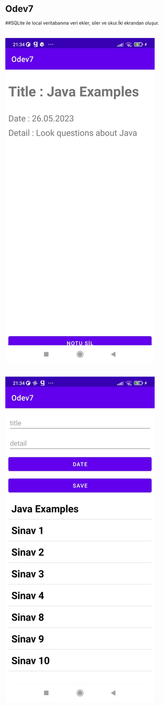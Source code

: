 # Odev7
##SQLite ile local veritabanına veri ekler, siler ve okur.İki ekrandan oluşur. 
#
#
#
![appPhoto](https://github.com/atakanbircan/Odev7/blob/master/app/src/main/res/drawable/img1.jpeg)
#
#
#
![appPhoto](https://github.com/atakanbircan/Odev7/blob/master/app/src/main/res/drawable/img2.jpeg)
